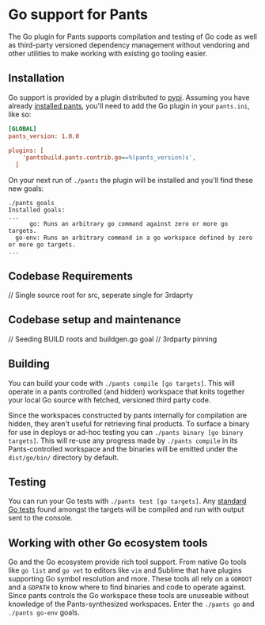 # Go support for Pants

The Go plugin for Pants supports compilation and testing of Go code as well as third-party versioned dependency management without vendoring and other utilities to make working with existing go tooling easier.

## Installation

Go support is provided by a plugin distributed to [pypi](https://pypi.python.org/pypi/pantsbuild.pants.contrib.go).
Assuming you have already [installed pants](http://www.pantsbuild.org/install.html), you'll need to add the Go plugin in your `pants.ini`, like so:
```ini
[GLOBAL]
pants_version: 1.0.0

plugins: [
    'pantsbuild.pants.contrib.go==%(pants_version)s',
  ]
```

On your next run of `./pants` the plugin will be installed and you'll find these new goals:
```
./pants goals
Installed goals:
...
      go: Runs an arbitrary go command against zero or more go targets.
  go-env: Runs an arbitrary command in a go workspace defined by zero or more go targets.
...
```

## Codebase Requirements

// Single source root for src, seperate single for 3rdaprty

## Codebase setup and maintenance

// Seeding BUILD roots and buildgen.go goal
// 3rdparty pinning

## Building

You can build your code with `./pants compile [go targets]`. This will operate in a pants controlled (and hidden) workspace that knits together your local Go source with fetched, versioned third party code.

Since the workspaces constructed by pants internally for compilation are hidden, they aren't useful for retrieving final products. To surface a binary for use in deploys or ad-hoc testing you can `./pants binary [go binary targets]`. This will re-use any progress made by `./pants compile` in its Pants-controlled workspace and the binaries will be emitted under the `dist/go/bin/` directory by default.

## Testing

You can run your Go tests with `./pants test [go targets]`. Any [standard Go tests](https://golang.org/pkg/testing/) found amongst the targets will be compiled and run with output sent to the console.

## Working with other Go ecosystem tools

Go and the Go ecosystem provide rich tool support. From native Go tools like `go list` and `go vet` to editors like `vim` and Sublime that have plugins supporting Go symbol resolution and more. These tools all rely on a `GOROOT` and a `GOPATH` to know where to find binaries and code to operate against. Since pants controls the Go workspace these tools are unuseable without knowledge of the Pants-synthesized workspaces.  Enter the `./pants go` and `./pants go-env` goals.
